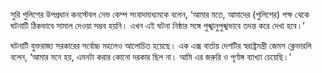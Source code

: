 সুরি পুলিশের উপপ্রধান কনস্টেবল নেভ কেম্প সংবাদমাধ্যমকে বলেন, ‘আমার মতে, আমাদের (পুলিশের) পক্ষ থেকে ঘটনাটি ঠিকভাবে সামাল দেওয়া সম্ভব হয়নি। এখন এই ঘটনা নিষ্ঠার সঙ্গে পুঙ্খানুপুঙ্খভাবে তদন্ত করে দেখা হবে।’

ঘটনাটি যুক্তরাজ্য সরকারের সর্বোচ্চ মহলেও আলোচিত হয়েছে। এক এক্স বার্তায় দেশটির স্বরাষ্ট্রমন্ত্রী জেমস ক্লেভারলি বলেন, ‘আমার মনে হয়, এমনটা করার কোনো দরকার ছিল না। আমি এর জরুরি ও পূর্ণাঙ্গ ব্যাখ্যা চেয়েছি।’
